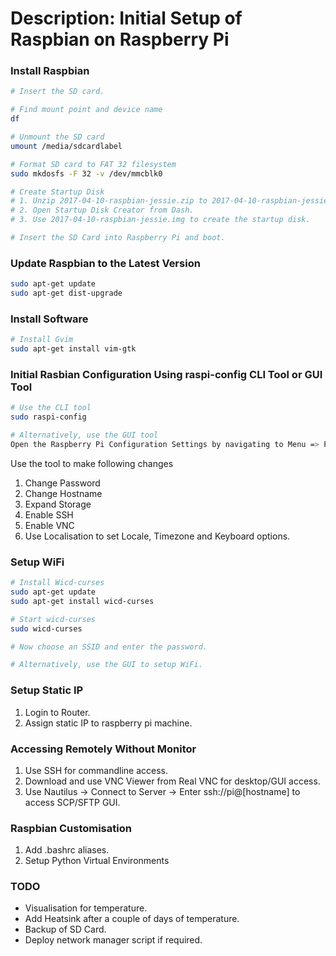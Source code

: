 # Description: Initial Setup of Raspbian on Raspberry Pi

### Install Raspbian
```bash
# Insert the SD card.

# Find mount point and device name
df

# Unmount the SD card
umount /media/sdcardlabel

# Format SD card to FAT 32 filesystem
sudo mkdosfs -F 32 -v /dev/mmcblk0

# Create Startup Disk
# 1. Unzip 2017-04-10-raspbian-jessie.zip to 2017-04-10-raspbian-jessie.img 
# 2. Open Startup Disk Creator from Dash.
# 3. Use 2017-04-10-raspbian-jessie.img to create the startup disk.

# Insert the SD Card into Raspberry Pi and boot.
```

### Update Raspbian to the Latest Version
```bash
sudo apt-get update
sudo apt-get dist-upgrade
```

### Install Software
```bash
# Install Gvim
sudo apt-get install vim-gtk
```

### Initial Rasbian Configuration Using raspi-config CLI Tool or GUI Tool

```bash
# Use the CLI tool
sudo raspi-config

# Alternatively, use the GUI tool
Open the Raspberry Pi Configuration Settings by navigating to Menu => Preferences => Raspberry Pi Configuration.
```

Use the tool to make following changes
1. Change Password
2. Change Hostname
3. Expand Storage
4. Enable SSH
5. Enable VNC
6. Use Localisation to set Locale, Timezone and Keyboard options.  

### Setup WiFi
```bash
# Install Wicd-curses
sudo apt-get update
sudo apt-get install wicd-curses

# Start wicd-curses
sudo wicd-curses

# Now choose an SSID and enter the password.

# Alternatively, use the GUI to setup WiFi.
```

### Setup Static IP
1. Login to Router.
2. Assign static IP to raspberry pi machine.

### Accessing Remotely Without Monitor
1. Use SSH for commandline access. 
2. Download and use VNC Viewer from Real VNC for desktop/GUI access.
3. Use Nautilus → Connect to Server → Enter ssh://pi@[hostname] to access SCP/SFTP GUI.

### Raspbian Customisation
1. Add .bashrc aliases.
2. Setup Python Virtual Environments

### TODO
- Visualisation for temperature.
- Add Heatsink after a couple of days of temperature.
- Backup of SD Card.
- Deploy network manager script if required.
